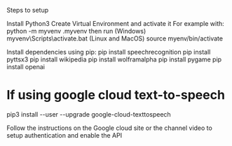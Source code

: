 Steps to setup

Install Python3
Create Virtual Environment and activate it
For example with: 
python -m myvenv .myvenv 
then run 
(Windows) myvenv\Scripts\activate.bat
(Linux and MacOS) source myenv/bin/activate

Install dependencies using pip:
pip install speechrecognition
pip install pyttsx3
pip install wikipedia
pip install wolframalpha
pip install pygame
pip install openai

# If using google cloud text-to-speech
pip3 install --user --upgrade google-cloud-texttospeech

Follow the instructions on the Google cloud site or the channel video to setup authentication and enable the API